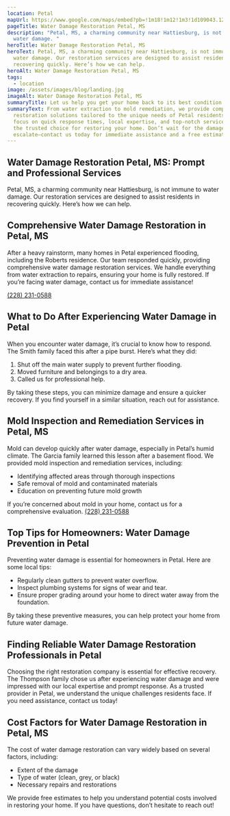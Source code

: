 ```yaml
---
location: Petal
mapUrl: https://www.google.com/maps/embed?pb=!1m18!1m12!1m3!1d109043.128748895!2d-89.31191307303196!3d31.342479644159777!2m3!1f0!2f0!3f0!3m2!1i1024!2i768!4f13.1!3m3!1m2!1s0x889cdca57967c03d%3A0x9c98b73961898f27!2sPetal%2C%20MS%2039465%2C%20USA!5e0!3m2!1sen!2sph!4v1728887130872!5m2!1sen!2sph
pageTitle: Water Damage Restoration Petal, MS
description: "Petal, MS, a charming community near Hattiesburg, is not immune to
  water damage. "
heroTitle: Water Damage Restoration Petal, MS
heroText: Petal, MS, a charming community near Hattiesburg, is not immune to
  water damage. Our restoration services are designed to assist residents in
  recovering quickly. Here’s how we can help.
heroAlt: Water Damage Restoration Petal, MS
tags:
  - location
image: /assets/images/blog/landing.jpg
imageAlt: Water Damage Restoration Petal, MS
summaryTitle: Let us help you get your home back to its best condition!
summaryText: From water extraction to mold remediation, we provide comprehensive
  restoration solutions tailored to the unique needs of Petal residents. With a
  focus on quick response times, local expertise, and top-notch service, we are
  the trusted choice for restoring your home. Don’t wait for the damage to
  escalate—contact us today for immediate assistance and a free estimate.
---
```

## Water Damage Restoration Petal, MS: Prompt and Professional Services

Petal, MS, a charming community near Hattiesburg, is not immune to water damage. Our restoration services are designed to assist residents in recovering quickly. Here’s how we can help.

## Comprehensive Water Damage Restoration in Petal, MS

After a heavy rainstorm, many homes in Petal experienced flooding, including the Roberts residence. Our team responded quickly, providing comprehensive water damage restoration services. We handle everything from water extraction to repairs, ensuring your home is fully restored. If you’re facing water damage, contact us for immediate assistance! 

[(228) 231-0588](tel:2282310588)

## What to Do After Experiencing Water Damage in Petal

When you encounter water damage, it’s crucial to know how to respond. The Smith family faced this after a pipe burst. Here’s what they did:

1. Shut off the main water supply to prevent further flooding.
2. Moved furniture and belongings to a dry area.
3. Called us for professional help.

By taking these steps, you can minimize damage and ensure a quicker recovery. If you find yourself in a similar situation, reach out for assistance.

## Mold Inspection and Remediation Services in Petal, MS

Mold can develop quickly after water damage, especially in Petal’s humid climate. The Garcia family learned this lesson after a basement flood. We provided mold inspection and remediation services, including:

* Identifying affected areas through thorough inspections
* Safe removal of mold and contaminated materials
* Education on preventing future mold growth

If you’re concerned about mold in your home, contact us for a comprehensive evaluation. [(228) 231-0588](tel:2282310588)

## Top Tips for Homeowners: Water Damage Prevention in Petal

Preventing water damage is essential for homeowners in Petal. Here are some local tips:

* Regularly clean gutters to prevent water overflow.
* Inspect plumbing systems for signs of wear and tear.
* Ensure proper grading around your home to direct water away from the foundation.

By taking these preventive measures, you can help protect your home from future water damage.

## Finding Reliable Water Damage Restoration Professionals in Petal

Choosing the right restoration company is essential for effective recovery. The Thompson family chose us after experiencing water damage and were impressed with our local expertise and prompt response. As a trusted provider in Petal, we understand the unique challenges residents face. If you need assistance, contact us today!

## Cost Factors for Water Damage Restoration in Petal, MS

The cost of water damage restoration can vary widely based on several factors, including:

* Extent of the damage
* Type of water (clean, grey, or black)
* Necessary repairs and restorations

We provide free estimates to help you understand potential costs involved in restoring your home. If you have questions, don’t hesitate to reach out!
